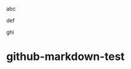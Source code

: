 <script type="application/ld+json">
{
  "@context": "http://schema.org/",
  "@type": "CreativeWork",
  "dateCreated": "2016-05-09T06:00+08:00"
}
</script>

abc

<p><![CDATA[
aaaaaaa
]]></p>

def

ghi

# github-markdown-test
